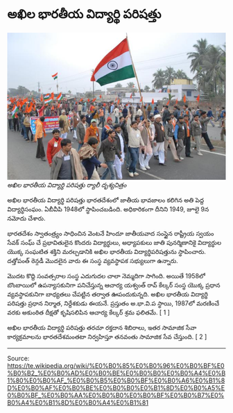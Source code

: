 # అఖిల భారతీయ విద్యార్థి పరిషత్తు

![](../../images/fff6e9d767a1706c.jpg)
*అఖిల భారతీయ విద్యార్థి పరిషత్తు ర్యాలీ దృశ్యచిత్రం*

అఖిల భారతీయ విద్యార్థి పరిషత్తు భారతదేశంలో జాతీయ భావజాలం కలిగిన అతి పెద్ద విద్యార్థిసంఘం. ఏబీవీపి 1948లో స్థాపించబడింది. అధికారికంగా దీనిని 1949, జూలై 9న నమోదు చేశారు.

భారతదేశం స్వాతంత్ర్యం సాధించిన వెంటనే హిందూ జాతీయవాద సంస్థైన రాష్ట్రీయ స్వయం సేవక్ సంఘ్ చే ప్రభావితులైన కొందరు విద్యార్థులు, అధ్యాపకులు జాతి పునర్మిణానికై విద్యార్థుల యొక్క సంఘటిత శక్తిని మరల్చడానికి అఖిల భారతీయ విద్యార్థిపరిషత్తును స్థాపించారు. దత్తోపంత్ ఠెన్గడీ మొదలైన వారు ఈ సంస్థ వ్యవస్థాపక సభ్యులుగా ఉన్నారు.

మొదట కొద్ది సంవత్సరాల సంస్థ ఎదుగుదల చాలా నెమ్మదిగా సాగింది. అయితే 1958లో బొంబాయిలో ఉపన్యాసకునిగా పనిచేస్తున్న ఆచార్య యశ్వంత్ రావ్ కేల్కర్ సంస్థ యొక్క ప్రధాన వ్యవస్థాపకునిగా బాధ్యతలు చేపట్టిన తర్వాత ఊపందుకున్నది. అఖిల భారతీయ విద్యార్థి పరిషత్తు ప్రధాన నిర్మాత, నిర్దేశకుడు ఈయనే. ప్రస్తుతం అ.భా.వి.ప స్థాయి, 1987లో మరణించే వరకు అకుంఠిత దీక్షతో కృషిసలిపిన ఆచార్య కేల్కర్ శ్రమ ఫలితమే. [ 1 ]

అఖిల భారతీయ విద్యార్థి పరిషత్తు తరచూ రక్తదాన శిబిరాలు, ఇతర సామాజిక సేవా కార్యక్రమాలను భారతదేశమంతటా నిర్వహిస్తూ తనవంతు సామాజిక సేవ చేస్తుంది. [ 2 ]

---
Source: https://te.wikipedia.org/wiki/%E0%B0%85%E0%B0%96%E0%B0%BF%E0%B0%B2_%E0%B0%AD%E0%B0%BE%E0%B0%B0%E0%B0%A4%E0%B1%80%E0%B0%AF_%E0%B0%B5%E0%B0%BF%E0%B0%A6%E0%B1%8D%E0%B0%AF%E0%B0%BE%E0%B0%B0%E0%B1%8D%E0%B0%A5%E0%B0%BF_%E0%B0%AA%E0%B0%B0%E0%B0%BF%E0%B0%B7%E0%B0%A4%E0%B1%8D%E0%B0%A4%E0%B1%81
